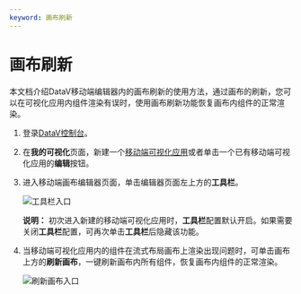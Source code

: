 ```yaml
---
keyword: 画布刷新
---
```


# 画布刷新

本文档介绍DataV移动端编辑器内的画布刷新的使用方法，通过画布的刷新，您可以在可视化应用内组件渲染有误时，使用画布刷新功能恢复画布内组件的正常渲染。

1.  登录[DataV控制台](https://datav.aliyun.com/)。

2.  在**我的可视化**页面，新建一个[移动端可视化应用](/cn.zh-CN/可视化应用管理/使用模板创建移动端可视化应用.md)或者单击一个已有移动端可视化应用的**编辑**按钮。

3.  进入移动端画布编辑器页面，单击编辑器页面左上方的**工具栏**。

    ![工具栏入口](https://static-aliyun-doc.oss-cn-hangzhou.aliyuncs.com/assets/img/zh-CN/6557929951/p93869.png)

    **说明：** 初次进入新建的移动端可视化应用时，**工具栏**配置默认开启。如果需要关闭**工具栏**配置，可再次单击**工具栏**后隐藏该功能。

4.  当移动端可视化应用内的组件在流式布局画布上渲染出现问题时，可单击画布上方的**刷新画布**，一键刷新画布内所有组件，恢复画布内组件的正常渲染。

    ![刷新画布入口](https://static-aliyun-doc.oss-cn-hangzhou.aliyuncs.com/assets/img/zh-CN/3459089951/p161193.jpg)


